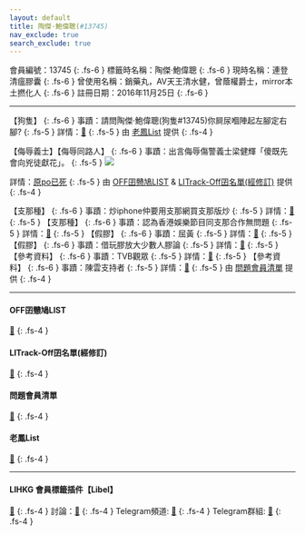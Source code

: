 ```yaml
---
layout: default
title: 陶傑·鮑偉聰(#13745)
nav_exclude: true
search_exclude: true
---
```


會員編號：13745
{: .fs-6 }
標籤時名稱：陶傑·鮑偉聰
{: .fs-6 }
現時名稱：連登清瘟膠囊
{: .fs-6 }
曾使用名稱：銷藥丸，AV天王清水健，曾蔭權爵士，mirror本土撚化人
{: .fs-6 }
註冊日期：2016年11月25日
{: .fs-6 }

---

<div class="code-example" markdown="1">

【狗隻】
{: .fs-6 }
事蹟：請問陶傑·鮑偉聰(狗隻#13745)你屙尿嗰陣起左腳定右腳?
{: .fs-5 }
詳情：[🔗](https://lih.kg/2251582)
{: .fs-5 }
由 [老鳳List](#老鳳list) 提供
{: .fs-4 }

</div>
<div class="code-example" markdown="1">

【侮辱義士】【侮辱同路人】
{: .fs-6 }
事蹟：出言侮辱傷警義士梁健輝「傻既先會向兇徒獻花」。
{: .fs-5 }
![](https://filedn.eu/l9Hq1YKLkJ4m0VSXcdcfUaJ/LIHKG_on99/on9_jai/13745/13745.1_.png)


詳情：[原po已死](https://lih.kg/hpbkLT)
{: .fs-5 }
由 [OFF囝戇鳩LIST](#off囝戇鳩list) & [LITrack-Off囝名單(經修訂)](#litrack-off囝名單(經修訂)) 提供
{: .fs-4 }

</div>
<div class="code-example" markdown="1">

【支那種】
{: .fs-6 }
事蹟：炒iphone仲要用支那網買支那版炒
{: .fs-5 }
詳情：[🔗](https://lih.kg/gaQMqT)
{: .fs-5 }
【支那種】
{: .fs-6 }
事蹟：認為香港娛樂節目同支那合作無問題
{: .fs-5 }
詳情：[🔗](https://lih.kg/bfduEAV)
{: .fs-5 }
【假膠】
{: .fs-6 }
事蹟：屈黃
{: .fs-5 }
詳情：[🔗](https://lih.kg/bdgHLAV)
{: .fs-5 }
【假膠】
{: .fs-6 }
事蹟：借玩膠放大少數人膠論
{: .fs-5 }
詳情：[🔗](https://lih.kg/iaaCwT)
{: .fs-5 }
【參考資料】
{: .fs-6 }
事蹟：TVB觀眾
{: .fs-5 }
詳情：[🔗](https://lih.kg/vbBuCxX)
{: .fs-5 }
【參考資料】
{: .fs-6 }
事蹟：陳雲支持者
{: .fs-5 }
詳情：[🔗](https://lih.kg/ayJHpQV)
{: .fs-5 }
由 [問題會員清單](#問題會員清單) 提供
{: .fs-4 }

</div>

---
#### OFF囝戇鳩LIST
[🔗](https://bit.ly/lihkg_on9_list)
{: .fs-4 }
#### LITrack-Off囝名單(經修訂)
[🔗](http://tiny.cc/LITrack_GS)
{: .fs-4 }
#### 問題會員清單
[🔗](https://github.com/V4KFDgEw8T/rccnmlhnzv)
{: .fs-4 }
#### 老鳳List
[🔗](https://lihkg.com/thread/2808424)
{: .fs-4 }

---

#### LIHKG 會員標籤插件【Libel】
[🔗](https://kitce.github.io/libel)
{: .fs-4 }
討論：[🔗](https://lih.kg/2841778)
{: .fs-4 }
Telegram頻道: [🔗](https://t.me/LibelOfficialChannel)
{: .fs-4 }
Telegram群組: [🔗](https://t.me/LibelOfficialGroup)
{: .fs-4 }

